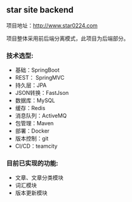## star site backend

项目地址：http://www.star0224.com

项目整体采用前后端分离模式，此项目为后端部分。

### 技术选型:
- 基础：SpringBoot
- REST： SpringMVC
- 持久层：JPA
- JSON转换：FastJson
- 数据库：MySQL
- 缓存：Redis
- 消息队列：ActiveMQ
- 包管理：Maven
- 部署：Docker
- 版本控制：git
- CI/CD：teamcity

### 目前已实现的功能:
- 文章、文章分类模块
- 词汇模块
- 版本更新模块